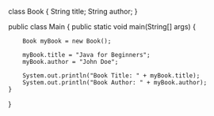 class Book {
    String title;
    String author;
}

public class Main {
    public static void main(String[] args) {

        Book myBook = new Book();

        myBook.title = "Java for Beginners";
        myBook.author = "John Doe";

        System.out.println("Book Title: " + myBook.title);
        System.out.println("Book Author: " + myBook.author);
    }
}


